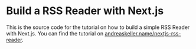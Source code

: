 # Build a RSS Reader with Next.js

This is the source code for the tutorial on how to build a simple RSS Reader with Next.js. You can find the tutorial on [andreaskeller.name/nextjs-rss-reader](https://andreaskeller.name/nextjs-rss-reader).
